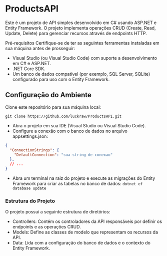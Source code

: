 # ProductsAPI

Este é um projeto de API simples desenvolvido em C# usando ASP.NET e Entity Framework. O projeto implementa operações CRUD (Create, Read, Update, Delete) para gerenciar recursos através de endpoints HTTP.

Pré-requisitos
Certifique-se de ter as seguintes ferramentas instaladas em sua máquina antes de prosseguir:

- Visual Studio (ou Visual Studio Code) com suporte a desenvolvimento em C# e ASP.NET.
- .NET Core SDK.
- Um banco de dados compatível (por exemplo, SQL Server, SQLite) configurado para uso com o Entity Framework.

## Configuração do Ambiente

Clone este repositório para sua máquina local:

`git clone https://github.com/luckraw/ProductsAPI.git`

- Abra o projeto em sua IDE (Visual Studio ou Visual Studio Code).
- Configure a conexão com o banco de dados no arquivo appsettings.json:

```json
{
  "ConnectionStrings": {
    "DefaultConnection": "sua-string-de-conexao"
  },
  // ...
}
```

- Abra um terminal na raiz do projeto e execute as migrações do Entity Framework para criar as tabelas no banco de dados:
`dotnet ef database update`

### Estrutura do Projeto
O projeto possui a seguinte estrutura de diretórios:

- Controllers: Contém os controladores da API responsáveis por definir os endpoints e as operações CRUD.
- Models: Define as classes de modelo que representam os recursos da API.
- Data: Lida com a configuração do banco de dados e o contexto do Entity Framework.

